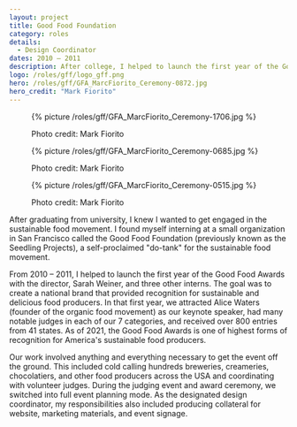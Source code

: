 ```yaml
---
layout: project
title: Good Food Foundation
category: roles
details:
  - Design Coordinator
dates: 2010 – 2011
description: After college, I helped to launch the first year of the Good Food Awards. Today, it remains as one of the highest forms of recognition for America's sustainable food producers.
logo: /roles/gff/logo_gff.png
hero: /roles/gff/GFA_MarcFiorito_Ceremony-0872.jpg
hero_credit: "Mark Fiorito"
---
```


<div class="row">
	<div class="col-md-5">
		<figure>
			{% picture /roles/gff/GFA_MarcFiorito_Ceremony-1706.jpg %}
			<figcaption>
				<p>Photo credit: Mark Fiorito</p>
			</figcaption>
		</figure>
		<figure>
			{% picture /roles/gff/GFA_MarcFiorito_Ceremony-0685.jpg %}
			<figcaption>
				<p>Photo credit: Mark Fiorito</p>
			</figcaption>
		</figure>
		<figure>
			{% picture /roles/gff/GFA_MarcFiorito_Ceremony-0515.jpg %}
			<figcaption>
				<p>Photo credit: Mark Fiorito</p>
			</figcaption>
		</figure>
	</div>
	<div class="col-md-6 col-md-offset-1" markdown="1">
		
After graduating from university, I knew I wanted to get engaged in the sustainable food movement. I found myself interning at a small organization in San Francisco called the Good Food Foundation (previously known as the Seedling Projects), a self-proclaimed "do-tank" for the sustainable food movement.

From 2010 – 2011, I helped to launch the first year of the Good Food Awards with the director, Sarah Weiner, and three other interns. The goal was to create a national brand that provided recognition for sustainable and delicious food producers. In that first year, we attracted Alice Waters (founder of the organic food movement) as our keynote speaker, had many notable judges in each of our 7 categories, and received over 800 entries from 41 states. As of 2021, the Good Food Awards is one of highest forms of recognition for America's sustainable food producers.


Our work involved anything and everything necessary to get the event off the ground. This included cold calling hundreds breweries, creameries, chocolatiers, and other food producers across the USA and coordinating with volunteer judges. During the judging event and award ceremony, we switched into full event planning mode. As the designated design coordinator, my responsibilities also included producing collateral for website, marketing materials, and event signage.


</div>
</div>